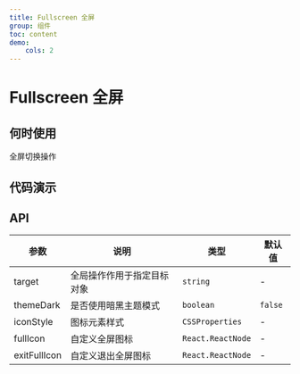 ```yaml
---
title: Fullscreen 全屏
group: 组件
toc: content
demo:
    cols: 2
---
```


# Fullscreen 全屏

## 何时使用

全屏切换操作

## 代码演示

<code src="./demos/basic.tsx" title="基本使用"></code>
<code src="./demos/theme.tsx" title="主题切换"></code>
<code src="./demos/local.tsx" title="局部全屏" iframe="124"></code>
<code src="./demos/custom.tsx" title="自定义全屏图标" ></code>

## API

| 参数         | 说明                       | 类型              | 默认值  |
| ------------ | -------------------------- | ----------------- | ------- |
| target       | 全局操作作用于指定目标对象 | `string`          | -       |
| themeDark    | 是否使用暗黑主题模式       | `boolean`         | `false` |
| iconStyle    | 图标元素样式               | `CSSProperties`   | -       |
| fullIcon     | 自定义全屏图标             | `React.ReactNode` | -       |
| exitFullIcon | 自定义退出全屏图标         | `React.ReactNode` | -       |
